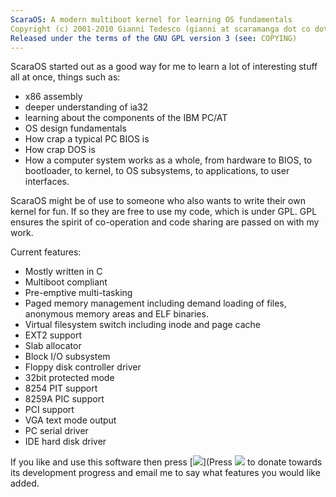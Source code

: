 ```yaml
---
ScaraOS: A modern multiboot kernel for learning OS fundamentals
Copyright (c) 2001-2010 Gianni Tedesco (gianni at scaramanga dot co dot uk)
Released under the terms of the GNU GPL version 3 (see: COPYING)
---
```


ScaraOS started out as a good way for me to learn a lot of interesting stuff
all at once, things such as:
 - x86 assembly
 - deeper understanding of ia32
 - learning about the components of the IBM PC/AT
 - OS design fundamentals
 - How crap a typical PC BIOS is
 - How crap DOS is
 - How a computer system works as a whole, from hardware to BIOS, to
   bootloader, to kernel, to OS subsystems, to applications, to user interfaces.

ScaraOS might be of use to someone who also wants to write their own
kernel for fun. If so they are free to use my code, which is under GPL.
GPL ensures the spirit of co-operation and code sharing are passed on 
with my work.

Current features:
 - Mostly written in C
 - Multiboot compliant
 - Pre-emptive multi-tasking
 - Paged memory management including demand loading of files, anonymous
   memory areas and ELF binaries.
 - Virtual filesystem switch including inode and page cache
 - EXT2 support
 - Slab allocator
 - Block I/O subsystem
 - Floppy disk controller driver
 - 32bit protected mode
 - 8254 PIT support
 - 8259A PIC support
 - PCI support
 - VGA text mode output
 - PC serial driver
 - IDE hard disk driver

If you like and use this software then press [<img src="http://www.paypalobjects.com/en_US/i/btn/btn_donate_SM.gif">](Press [<img src="http://www.paypalobjects.com/en_US/i/btn/btn_donate_SM.gif">](https://www.paypal.com/cgi-bin/webscr?cmd=_s-xclick&hosted_button_id=DGZ2FMP95TAL6) to donate towards its development progress and email me to say what features you would like added.
